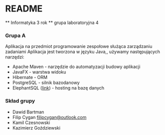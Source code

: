 # README #
** Informatyka 3 rok **
 grupa laboratoryjna 4 
###  Grupa A  

Aplikacja na przedmiot programowanie zespołowe służąca zarządzaniu zadaniami
Aplikacja jest tworzona w języku Java,, używamy następujących narzędzi:

* Apache Maven - narzędzie do automatyzacji budowy aplikacji
* JavaFX - warstwa widoku
* Hibernate - ORM
* PostgreSQL - silnik bazodanowy
* ElephantSQL ([link](https://www.elephantsql.com/)) - hosting na bazę danych

### Skład grupy ###

* Dawid Bartman
* Filip Cygan filipcygan@outlook.com
* Kamil Czesnowski
* Kazimierz Goździewski